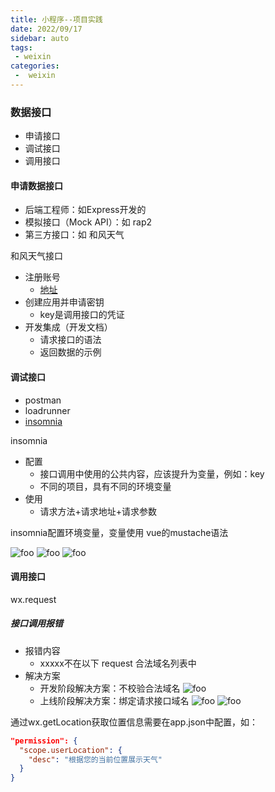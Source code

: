 ```yaml
---
title: 小程序--项目实践
date: 2022/09/17
sidebar: auto
tags:
 - weixin
categories:
 -  weixin
---
```


### 数据接口
+ 申请接口
+ 调试接口
+ 调用接口

#### 申请数据接口

+ 后端工程师：如Express开发的
+ 模拟接口（Mock API）：如 rap2
+ 第三方接口：如 和风天气

和风天气接口

+ 注册账号
  - [地址](https://id.qweather.com/)
+ 创建应用并申请密钥
  - key是调用接口的凭证
+ 开发集成（开发文档）
  - 请求接口的语法
  - 返回数据的示例

#### 调试接口

+ postman
+ loadrunner
+ [insomnia](https://insomnia.rest/)

insomnia
+ 配置
  - 接口调用中使用的公共内容，应该提升为变量，例如：key
  - 不同的项目，具有不同的环境变量
+ 使用
  - 请求方法+请求地址+请求参数

insomnia配置环境变量，变量使用 vue的mustache语法

<img :src="$withBase('/images/weixin/insomnia-base0.jpg')" alt="foo">
<img :src="$withBase('/images/weixin/insomnia-base1.jpg')" alt="foo">
<img :src="$withBase('/images/weixin/insomnia-base2.jpg')" alt="foo">

#### 调用接口

wx.request

##### 接口调用报错

+ 报错内容
  - xxxxx不在以下 request 合法域名列表中
+ 解决方案
  - 开发阶段解决方案：不校验合法域名
    <img :src="$withBase('/images/weixin/insomnia-base5.jpg')" alt="foo">
  - 上线阶段解决方案：绑定请求接口域名
    <img :src="$withBase('/images/weixin/insomnia-base3.jpg')" alt="foo">
    <img :src="$withBase('/images/weixin/insomnia-base4.jpg')" alt="foo">

通过wx.getLocation获取位置信息需要在app.json中配置，如：

```json
"permission": {
  "scope.userLocation": {
    "desc": "根据您的当前位置展示天气"
  }
}
```
